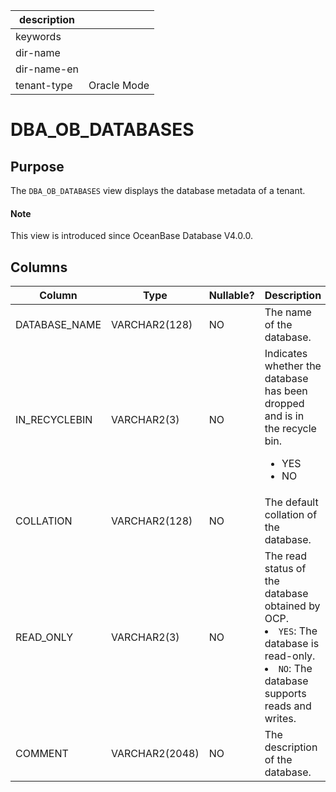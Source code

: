 |description||
|---|---|
|keywords||
|dir-name||
|dir-name-en||
|tenant-type|Oracle Mode|

# DBA_OB_DATABASES

## Purpose

The `DBA_OB_DATABASES` view displays the database metadata of a tenant.

<main id="notice" type='explain'>
  <h4>Note</h4>
  <p>This view is introduced since OceanBase Database V4.0.0. </p>
</main>

## Columns

| Column | Type | Nullable? | Description |
|---------------|----------------|------------|----------------------------|
| DATABASE_NAME | VARCHAR2(128) | NO | The name of the database. |
| IN_RECYCLEBIN | VARCHAR2(3) | NO | Indicates whether the database has been dropped and is in the recycle bin.<ul><li>YES</li><li>NO</li></ul> |
| COLLATION | VARCHAR2(128) | NO | The default collation of the database. |
| READ_ONLY | VARCHAR2(3) | NO | The read status of the database obtained by OCP.<li>`YES`: The database is read-only.<li>`NO`: The database supports reads and writes. |
| COMMENT | VARCHAR2(2048) | NO | The description of the database. |

